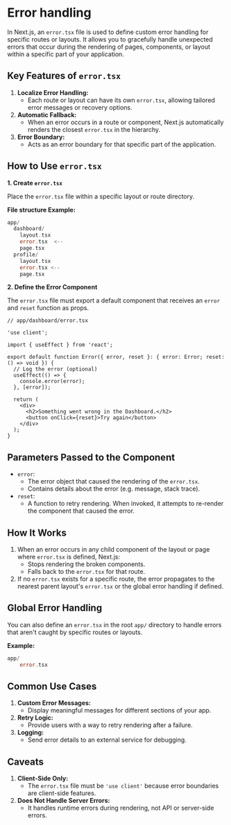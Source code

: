 # Error handling

In Next.js, an `error.tsx` file is used to define custom error handling for specific routes or layouts. It allows you to gracefully handle unexpected errors that occur during the rendering of pages, components, or layout within a specific part of your application. 

## Key Features of `error.tsx`

1. **Localize Error Handling:**
    - Each route or layout can have its own `error.tsx`, allowing tailored error messages or recovery options. 
2. **Automatic Fallback:**
    - When an error occurs in a route or component, Next.js automatically renders the closest `error.tsx` in the hierarchy.
3. **Error Boundary:**
    - Acts as an error boundary for that specific part of the application. 

## How to Use `error.tsx`

**1. Create `error.tsx`**   

Place the `error.tsx` file within a specific layout or route directory.  

**File structure Example:**
```go
app/
  dashboard/
    layout.tsx
    error.tsx  <--
    page.tsx 
  profile/
    layout.tsx
    error.tsx <--
    page.tsx
```

**2. Define the Error Component**

The `error.tsx` file must export a default component that receives an `error` and `reset` function as props.

```tsx
// app/dashboard/error.tsx

'use client';

import { useEffect } from 'react';

export default function Error({ error, reset }: { error: Error; reset: () => void }) {
  // Log the error (optional)
  useEffect(() => {
    console.error(error);
  }, [error]);

  return (
    <div>
      <h2>Something went wrong in the Dashboard.</h2>
      <button onClick={reset}>Try again</button>
    </div>
  );
}
```

## Parameters Passed to the Component

- `error`:
    - The error object that caused the rendering of the `error.tsx`.
    - Contains details about the error (e.g. message, stack trace).
- `reset`:
    - A function to retry rendering. When invoked, it attempts to re-render the component that caused the error.

## How It Works

1. When an error occurs in any child component of the layout or page where `error.tsx` is defined, Next.js:
    - Stops rendering the broken components.
    - Falls back to the `error.tsx` for that route. 
2. If no `error.tsx` exists for a specific route, the error propagates to the nearest parent layout's `error.tsx` or the global error handling if defined. 

## Global Error Handling

You can also define an `error.tsx` in the root `app/` directory to handle errors that aren't caught by specific routes or layouts.

**Example:**

```go
app/
    error.tsx
```

## Common Use Cases

1. **Custom Error Messages:**
    - Display meaningful messages for different sections of your app.  
2. **Retry Logic:**
    - Provide users with a way to retry rendering after a failure.   
3. **Logging:**
    - Send error details to an external service for debugging. 

## Caveats

1. **Client-Side Only:**
    - The `error.tsx` file must be `'use client'` because error boundaries are client-side features. 
2. **Does Not Handle Server Errors:**
    - It handles runtime errors during rendering, not API or server-side errors.